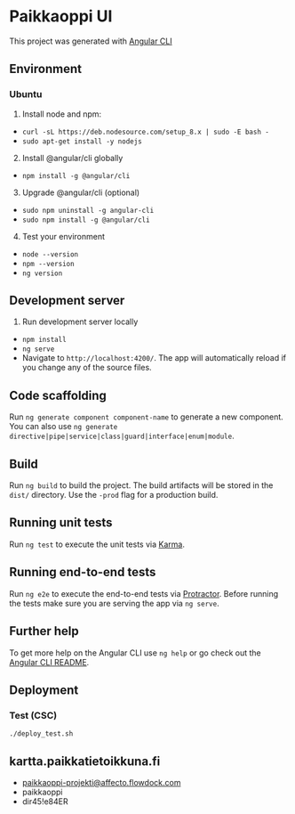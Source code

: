 # Paikkaoppi UI

This project was generated with [Angular CLI](https://github.com/angular/angular-cli)

## Environment
### Ubuntu
1. Install node and npm:
- `curl -sL https://deb.nodesource.com/setup_8.x | sudo -E bash -`
- `sudo apt-get install -y nodejs`

2. Install @angular/cli globally
- `npm install -g @angular/cli`

3. Upgrade @angular/cli (optional)
- `sudo npm uninstall -g angular-cli`
- `sudo npm install -g @angular/cli`

4. Test your environment
- `node --version`
- `npm --version`
- `ng version`

## Development server

1. Run development server locally
- `npm install`
- `ng serve`
- Navigate to `http://localhost:4200/`. The app will automatically reload if you change any of the source files.

## Code scaffolding

Run `ng generate component component-name` to generate a new component. You can also use `ng generate directive|pipe|service|class|guard|interface|enum|module`.

## Build

Run `ng build` to build the project. The build artifacts will be stored in the `dist/` directory. Use the `-prod` flag for a production build.

## Running unit tests

Run `ng test` to execute the unit tests via [Karma](https://karma-runner.github.io).

## Running end-to-end tests

Run `ng e2e` to execute the end-to-end tests via [Protractor](http://www.protractortest.org/).
Before running the tests make sure you are serving the app via `ng serve`.

## Further help

To get more help on the Angular CLI use `ng help` or go check out the [Angular CLI README](https://github.com/angular/angular-cli/blob/master/README.md).

## Deployment

### Test (CSC)

`./deploy_test.sh`

## kartta.paikkatietoikkuna.fi

- paikkaoppi-projekti@affecto.flowdock.com
- paikkaoppi
- dir45!e84ER